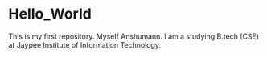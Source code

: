 # Hello_World
This is my first repository.
Myself Anshumann. I am a studying B.tech (CSE) at Jaypee Institute of Information Technology.
